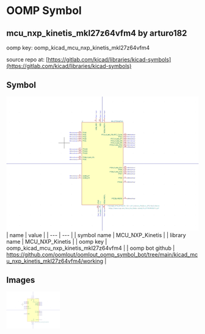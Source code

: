 # OOMP Symbol  
## mcu_nxp_kinetis_mkl27z64vfm4  by arturo182  
  
oomp key: oomp_kicad_mcu_nxp_kinetis_mkl27z64vfm4  
  
source repo at: [https://gitlab.com/kicad/libraries/kicad-symbols](https://gitlab.com/kicad/libraries/kicad-symbols)  
## Symbol  
  
[![working.png](working_600.png)](working.png)  
| name | value | 
| --- | --- | 
| symbol name | MCU_NXP_Kinetis | 
| library name | MCU_NXP_Kinetis | 
| oomp key | oomp_kicad_mcu_nxp_kinetis_mkl27z64vfm4 | 
| oomp bot github | https://github.com/oomlout/oomlout_oomp_symbol_bot/tree/main/kicad_mcu_nxp_kinetis_mkl27z64vfm4/working | 
## Images  
  
[![working.png](working_140.png)](working.png)  
